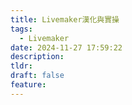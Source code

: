 ```yaml
---
title: Livemaker漢化與實操
tags:
  - Livemaker
date: 2024-11-27 17:59:22
description: 
tldr: 
draft: false
feature:
---
```

